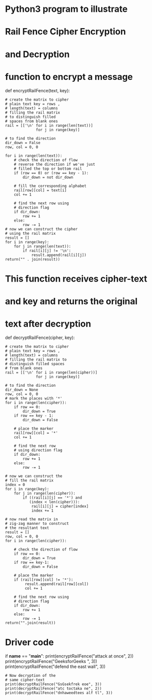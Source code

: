 # Python3 program to illustrate
# Rail Fence Cipher Encryption
# and Decryption
 
# function to encrypt a message
def encryptRailFence(text, key):
 
    # create the matrix to cipher
    # plain text key = rows ,
    # length(text) = columns
    # filling the rail matrix
    # to distinguish filled
    # spaces from blank ones
    rail = [['\n' for i in range(len(text))]
                  for j in range(key)]
     
    # to find the direction
    dir_down = False
    row, col = 0, 0
     
    for i in range(len(text)):
        # check the direction of flow
        # reverse the direction if we've just
        # filled the top or bottom rail
        if (row == 0) or (row == key - 1):
            dir_down = not dir_down
         
        # fill the corresponding alphabet
        rail[row][col] = text[i]
        col += 1
         
        # find the next row using
        # direction flag
        if dir_down:
            row += 1
        else:
            row -= 1
    # now we can construct the cipher
    # using the rail matrix
    result = []
    for i in range(key):
        for j in range(len(text)):
            if rail[i][j] != '\n':
                result.append(rail[i][j])
    return("" . join(result))
     
# This function receives cipher-text
# and key and returns the original
# text after decryption
def decryptRailFence(cipher, key):
 
    # create the matrix to cipher
    # plain text key = rows ,
    # length(text) = columns
    # filling the rail matrix to
    # distinguish filled spaces
    # from blank ones
    rail = [['\n' for i in range(len(cipher))]
                  for j in range(key)]
     
    # to find the direction
    dir_down = None
    row, col = 0, 0
    # mark the places with '*'
    for i in range(len(cipher)):
        if row == 0:
            dir_down = True
        if row == key - 1:
            dir_down = False
         
        # place the marker
        rail[row][col] = '*'
        col += 1
         
        # find the next row
        # using direction flag
        if dir_down:
            row += 1
        else:
            row -= 1
             
    # now we can construct the
    # fill the rail matrix
    index = 0
    for i in range(key):
        for j in range(len(cipher)):
            if ((rail[i][j] == '*') and
               (index < len(cipher))):
                rail[i][j] = cipher[index]
                index += 1
         
    # now read the matrix in
    # zig-zag manner to construct
    # the resultant text
    result = []
    row, col = 0, 0
    for i in range(len(cipher)):
         
        # check the direction of flow
        if row == 0:
            dir_down = True
        if row == key-1:
            dir_down = False
             
        # place the marker
        if (rail[row][col] != '*'):
             result.append(rail[row][col])
             col += 1
             
        # find the next row using
        # direction flag
        if dir_down:
            row += 1
        else:
            row -= 1
    return("".join(result))
 
# Driver code
if __name__ == "__main__":
    print(encryptRailFence("attack at once", 2))
    print(encryptRailFence("GeeksforGeeks ", 3))
    print(encryptRailFence("defend the east wall", 3))
     
    # Now decryption of the
    # same cipher-text
    print(decryptRailFence("GsGsekfrek eoe", 3))
    print(decryptRailFence("atc toctaka ne", 2))
    print(decryptRailFence("dnhaweedtees alf tl", 3))
